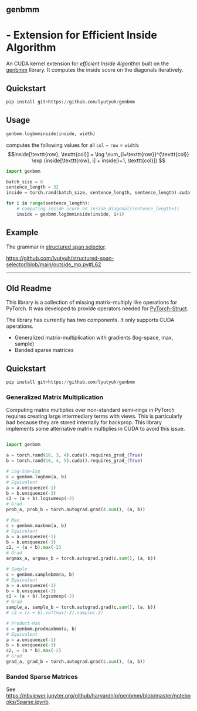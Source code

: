## genbmm 
# - Extension for Efficient Inside Algorithm

An CUDA kernel extension for *efficient Inside Algorithm* built on the [genbmm](https://github.com/harvardnlp/genbmm) library. 
It computes the inside score on the diagonals iteratively.

## Quickstart

```python
pip install git+https://github.com/lyutyuh/genbmm
```


## Usage


```python
genbmm.logbmminside(inside, width)
``` 
computes the following values for all $\texttt{col} - \texttt{row} = \texttt{width}$:
$$inside[\texttt{row}, \texttt{col}] = \log \sum_{i=\texttt{row}}^{\texttt{col}} \exp (inside[\texttt{row}, i] + inside[i+1, \texttt{col}]) $$

```python
import genbmm

batch_size = 8
sentence_length = 32
inside = torch.rand(batch_size, sentence_length, sentence_length).cuda().requires_grad_(True)

for i in range(sentence_length):
    # computing inside score on inside.diagonal(sentence_length+1)
    inside = genbmm.logbmminside(inside, i+1)
```

## Example
The grammar in [structured span selector](https://github.com/lyutyuh/structured-span-selector).

https://github.com/lyutyuh/structured-span-selector/blob/main/outside_mp.py#L62

-----------------------
## Old Readme

This library is a collection of missing matrix-multiply like operations for PyTorch. It was developed to provide operators needed for [PyTorch-Struct](https://github.com/harvardnlp/pytorch-struct). 

The library has currently has two components. It only supports CUDA operations.  

* Generalized matrix-multiplication with gradients (log-space, max, sample)
* Banded sparse matrices


## Quickstart 

```python
pip install git+https://github.com/lyutyuh/genbmm
```
### Generalized Matrix Multiplication

Computing matrix multiplies over non-standard semi-rings in PyTorch requires creating large intermediary terms with views. This is particularly bad because they are stored internally for backprop. This library implements some alternative matrix multiplies in CUDA to avoid this issue. 


```python

import genbmm

a = torch.rand(10, 3, 4).cuda().requires_grad_(True)
b = torch.rand(10, 4, 5).cuda().requires_grad_(True)

# Log-Sum-Exp
c = genbmm.logbmm(a, b)
# Equivalent
a = a.unsqueeze(-1)
b = b.unsqueeze(-3)
c2 = (a + b).logsumexp(-2)
# Grad
prob_a, prob_b = torch.autograd.grad(c.sum(), (a, b))

# Max
c = genbmm.maxbmm(a, b)
# Equivalent
a = a.unsqueeze(-1)
b = b.unsqueeze(-3)
c2, = (a + b).max(-2)
# Grad
argmax_a, argmax_b = torch.autograd.grad(c.sum(), (a, b))

# Sample
c = genbmm.samplebmm(a, b)
# Equivalent
a = a.unsqueeze(-1)
b = b.unsqueeze(-3)
c2 = (a + b).logsumexp(-2)
# Grad
sample_a, sample_b = torch.autograd.grad(c.sum(), (a, b))
# c2 = (a + b).softmax(-2).sample(-2)

# Product-Max
c = genbmm.prodmaxbmm(a, b)
# Equivalent
a = a.unsqueeze(-1)
b = b.unsqueeze(-3)
c2, = (a * b).max(-2)
# Grad
grad_a, grad_b = torch.autograd.grad(c.sum(), (a, b))
```

### Banded Sparse Matrices

See https://nbviewer.jupyter.org/github/harvardnlp/genbmm/blob/master/notebooks/Sparse.ipynb. 




